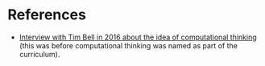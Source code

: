 # References

- [Interview with Tim Bell in 2016 about the idea of computational thinking](http://www.nzcer.org.nz/system/files/2016_1_003_0.pdf) (this was before computational thinking was named as part of the curriculum).
